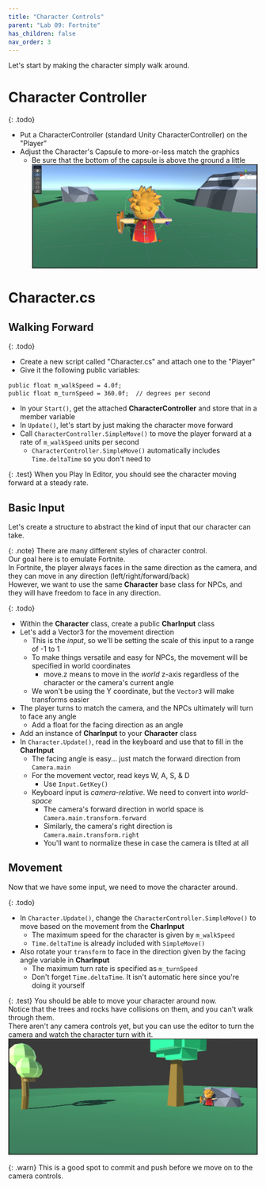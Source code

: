 ```yaml
---
title: "Character Controls"
parent: "Lab 09: Fortnite"
has_children: false
nav_order: 3
---
```


Let's start by making the character simply walk around.

# Character Controller

{: .todo}
* Put a CharacterController (standard Unity CharacterController) on the "Player"
* Adjust the Character's Capsule to more-or-less match the graphics
	* Be sure that the bottom of the capsule is above the ground a little
![Capsule](images/lab09/capsule.jpg "Capsule")

# Character.cs
## Walking Forward

{: .todo}
* Create a new script called "Character.cs" and attach one to the "Player"
* Give it the following public variables:
```
public float m_walkSpeed = 4.0f;
public float m_turnSpeed = 360.0f;  // degrees per second
```
* In your `Start()`, get the attached **CharacterController** and store that in a member variable
* In `Update()`, let's start by just making the character move forward
* Call `CharacterController.SimpleMove()` to move the player forward at a rate of `m_walkSpeed` units per second
	* `CharacterController.SimpleMove()` automatically includes `Time.deltaTime` so you don't need to

{: .test}
When you Play In Editor, you should see the character moving forward at a steady rate.

## Basic Input
Let's create a structure to abstract the kind of input that our character can take.

{: .note}
There are many different styles of character control.\
Our goal here is to emulate Fortnite.\
In Fortnite, the player always faces in the same direction as the camera, and they can move in any direction (left/right/forward/back)\
However, we want to use the same **Character** base class for NPCs, and they will have freedom to face in any direction.

{: .todo}
* Within the **Character** class, create a public **CharInput** class
* Let's add a Vector3 for the movement direction
	* This is the *input*, so we'll be setting the scale of this input to a range of -1 to 1
	* To make things versatile and easy for NPCs, the movement will be specified in world coordinates
		* move.z means to move in the *world* z-axis regardless of the character or the camera's current angle
	* We won't be using the Y coordinate, but the `Vector3` will make transforms easier
* The player turns to match the camera, and the NPCs ultimately will turn to face any angle
	* Add a float for the facing direction as an angle
* Add an instance of **CharInput** to your **Character** class
* In `Character.Update()`, read in the keyboard and use that to fill in the **CharInput**
	* The facing angle is easy... just match the forward direction from `Camera.main`
	* For the movement vector, read keys W, A, S, & D
		* Use `Input.GetKey()`
	* Keyboard input is *camera-relative*. We need to convert into *world-space*
		* The camera's forward direction in world space is `Camera.main.transform.forward`
		* Similarly, the camera's right direction is `Camera.main.transform.right`
		* You'll want to normalize these in case the camera is tilted at all

## Movement
Now that we have some input, we need to move the character around.

{: .todo}
* In `Character.Update()`, change the `CharacterController.SimpleMove()` to move based on the movement from the **CharInput**
	* The maximum speed for the character is given by `m_walkSpeed`
	* `Time.deltaTime` is already included with `SimpleMove()`
* Also rotate your `transform` to face in the direction given by the facing angle variable in **CharInput**
	* The maximum turn rate is specified as `m_turnSpeed`
	* Don't forget `Time.deltaTime`. It isn't automatic here since you're doing it yourself

{: .test}
You should be able to move your character around now.\
Notice that the trees and rocks have collisions on them, and you can't walk through them.\
There aren't any camera controls yet, but you can use the editor to turn the camera and watch the character turn with it.
![Movement](images/lab09/movement.jpg "Movement")

{: .warn}
This is a good spot to commit and push before we move on to the camera controls.

